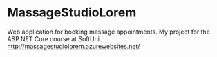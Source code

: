 # MassageStudioLorem
Web application for booking massage appointments. My project for the ASP.NET Core course at SoftUni.
http://massagestudiolorem.azurewebsites.net/
